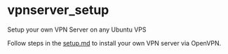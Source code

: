 # vpnserver_setup
Setup your own VPN Server on any Ubuntu VPS

Follow steps in the [setup.md](./setup.md) to install your own VPN server via OpenVPN.
